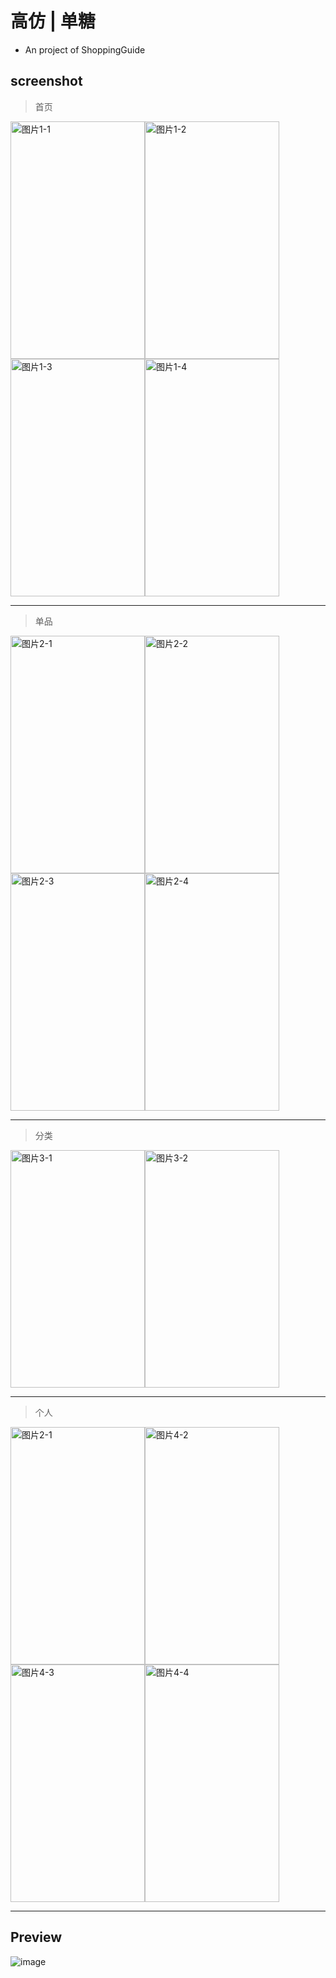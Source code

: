 # 高仿 | 单糖
  - An project of ShoppingGuide
  
## screenshot
   > 首页
   
  <img src="https://github.com/coderLL/ShoppingGuide/blob/master/%E6%88%AA%E5%9B%BE/1-1.png" width="215" height="380" alt="图片1-1" /><img src="https://github.com/coderLL/ShoppingGuide/blob/master/%E6%88%AA%E5%9B%BE/1-2.png" width="215" height="380" alt="图片1-2" /><img src="https://github.com/coderLL/ShoppingGuide/blob/master/%E6%88%AA%E5%9B%BE/1-3.png" width="215" height="380" alt="图片1-3" /><img src="https://github.com/coderLL/ShoppingGuide/blob/master/%E6%88%AA%E5%9B%BE/1-4.png" width="215" height="380" alt="图片1-4" />
  ****
   > 单品
   
  <img src="https://github.com/coderLL/ShoppingGuide/blob/master/%E6%88%AA%E5%9B%BE/2-1.png" width="215" height="380" alt="图片2-1" /><img src="https://github.com/coderLL/ShoppingGuide/blob/master/%E6%88%AA%E5%9B%BE/2-2.png" width="215" height="380" alt="图片2-2" /><img src="https://github.com/coderLL/ShoppingGuide/blob/master/%E6%88%AA%E5%9B%BE/2-3.png" width="215" height="380" alt="图片2-3" /><img src="https://github.com/coderLL/ShoppingGuide/blob/master/%E6%88%AA%E5%9B%BE/2-4.png" width="215" height="380" alt="图片2-4" />
  ****
   > 分类 
   
  <img src="https://github.com/coderLL/ShoppingGuide/blob/master/%E6%88%AA%E5%9B%BE/3-1.png" width="215" height="380" alt="图片3-1" /><img src="https://github.com/coderLL/ShoppingGuide/blob/master/%E6%88%AA%E5%9B%BE/3-2.png" width="215" height="380" alt="图片3-2" />   
  ****
   > 个人
   
  <img src="https://github.com/coderLL/ShoppingGuide/blob/master/%E6%88%AA%E5%9B%BE/4-1.png" width="215" height="380" alt="图片2-1" /><img src="https://github.com/coderLL/ShoppingGuide/blob/master/%E6%88%AA%E5%9B%BE/4-2.png" width="215" height="380" alt="图片4-2" /><img src="https://github.com/coderLL/ShoppingGuide/blob/master/%E6%88%AA%E5%9B%BE/4-3.png" width="215" height="380" alt="图片4-3" /><img src="https://github.com/coderLL/ShoppingGuide/blob/master/%E6%88%AA%E5%9B%BE/4-4.png" width="215" height="380" alt="图片4-4" /> 
  ****
## Preview
   ![image](https://github.com/coderLL/ShoppingGuide/blob/master/Run.gif)
 
  
   
